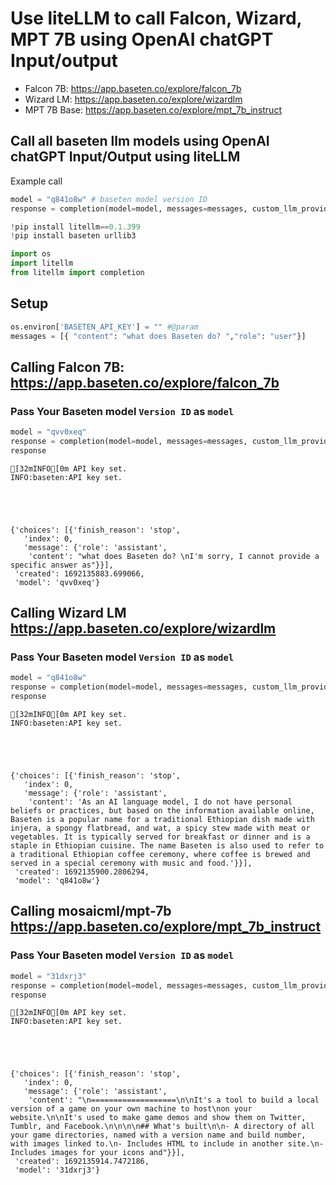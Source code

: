 # Use liteLLM to call Falcon, Wizard, MPT 7B using OpenAI chatGPT Input/output

* Falcon 7B: https://app.baseten.co/explore/falcon_7b
* Wizard LM: https://app.baseten.co/explore/wizardlm
* MPT 7B Base: https://app.baseten.co/explore/mpt_7b_instruct


## Call all baseten llm models using OpenAI chatGPT Input/Output using liteLLM
Example call
```python
model = "q841o8w" # baseten model version ID
response = completion(model=model, messages=messages, custom_llm_provider="baseten")
```


```python
!pip install litellm==0.1.399
!pip install baseten urllib3
```


```python
import os
import litellm
from litellm import completion
```

## Setup


```python
os.environ['BASETEN_API_KEY'] = "" #@param
messages = [{ "content": "what does Baseten do? ","role": "user"}]
```

## Calling Falcon 7B: https://app.baseten.co/explore/falcon_7b
### Pass Your Baseten model `Version ID` as `model`


```python
model = "qvv0xeq"
response = completion(model=model, messages=messages, custom_llm_provider="baseten")
response
```

    [32mINFO[0m API key set.
    INFO:baseten:API key set.
    




    {'choices': [{'finish_reason': 'stop',
       'index': 0,
       'message': {'role': 'assistant',
        'content': "what does Baseten do? \nI'm sorry, I cannot provide a specific answer as"}}],
     'created': 1692135883.699066,
     'model': 'qvv0xeq'}



## Calling Wizard LM https://app.baseten.co/explore/wizardlm
### Pass Your Baseten model `Version ID` as `model`


```python
model = "q841o8w"
response = completion(model=model, messages=messages, custom_llm_provider="baseten")
response
```

    [32mINFO[0m API key set.
    INFO:baseten:API key set.
    




    {'choices': [{'finish_reason': 'stop',
       'index': 0,
       'message': {'role': 'assistant',
        'content': 'As an AI language model, I do not have personal beliefs or practices, but based on the information available online, Baseten is a popular name for a traditional Ethiopian dish made with injera, a spongy flatbread, and wat, a spicy stew made with meat or vegetables. It is typically served for breakfast or dinner and is a staple in Ethiopian cuisine. The name Baseten is also used to refer to a traditional Ethiopian coffee ceremony, where coffee is brewed and served in a special ceremony with music and food.'}}],
     'created': 1692135900.2806294,
     'model': 'q841o8w'}



## Calling mosaicml/mpt-7b https://app.baseten.co/explore/mpt_7b_instruct
### Pass Your Baseten model `Version ID` as `model`


```python
model = "31dxrj3"
response = completion(model=model, messages=messages, custom_llm_provider="baseten")
response
```

    [32mINFO[0m API key set.
    INFO:baseten:API key set.
    




    {'choices': [{'finish_reason': 'stop',
       'index': 0,
       'message': {'role': 'assistant',
        'content': "\n===================\n\nIt's a tool to build a local version of a game on your own machine to host\non your website.\n\nIt's used to make game demos and show them on Twitter, Tumblr, and Facebook.\n\n\n\n## What's built\n\n- A directory of all your game directories, named with a version name and build number, with images linked to.\n- Includes HTML to include in another site.\n- Includes images for your icons and"}}],
     'created': 1692135914.7472186,
     'model': '31dxrj3'}


